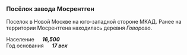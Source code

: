 <!--2024-02-05 23:53:34-->
### Посёлок завода Мосрентген
Поселок в Новой Москве на юго-западной стороне МКАД.
Ранее на территории Мосрентгена находилась деревня *Говорово*.

Население &emsp; ***16,500*** &emsp;<br>
Год&nbsp;основания &emsp; ***17 век***